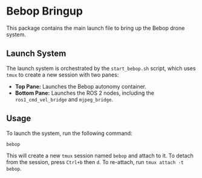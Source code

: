 # Bebop Bringup

This package contains the main launch file to bring up the Bebop drone system.

## Launch System

The launch system is orchestrated by the `start_bebop.sh` script, which uses `tmux` to create a new session with two panes:

*   **Top Pane:** Launches the Bebop autonomy container.
*   **Bottom Pane:** Launches the ROS 2 nodes, including the `ros1_cmd_vel_bridge` and `mjpeg_bridge`.

## Usage

To launch the system, run the following command:

```bash
bebop
```

This will create a new `tmux` session named `bebop` and attach to it. To detach from the session, press `Ctrl+b` then `d`. To re-attach, run `tmux attach -t bebop`.